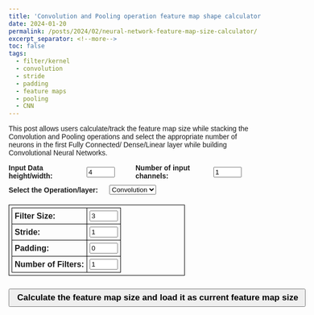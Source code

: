 ```yaml
---
title: 'Convolution and Pooling operation feature map shape calculator.'
date: 2024-01-20
permalink: /posts/2024/02/neural-network-feature-map-size-calculator/
excerpt_separator: <!--more-->
toc: false
tags:
  - filter/kernel
  - convolution
  - stride
  - padding
  - feature maps
  - pooling
  - CNN
---
```


This post allows users calculate/track the feature map size while stacking the Convolution and Pooling operations and select the appropriate number of neurons in the first Fully Connected/ Dense/Linear layer while building Convolutional Neural Networks.


<!--more-->


<html>
<head>
    <style>
        body {
            font-family: Arial, sans-serif;
            margin: 20px;
        }
        .row {
            display: flex;
            align-items: center;
            margin-bottom: 10px;
        }
        .label {
            width: 250px;
        }
        .input {
            width: 50px;
        }
        .large-button {
            font-size: 17px;
            padding: 6px 15px;
            white-space: nowrap;
            width: 590px;
            text-align: center;
        }
        .left-align {
            text-align: left;
        }
        .left-align-button {
            text-align: left;
        }
        table {
            border-collapse: collapse;
            margin-top: 10px;
            width: 250 px;
        }
        table, th, td {
            border: 1px solid black;
            padding: 5px;
        }
        .row.left-align-button {
            display: flex;
            justify-content: flex-start;
            gap: 280px;
        }
        .input button {
            margin-right: 15px; /* Adjust the space around the buttons */
        }
        table {
            width: 350px; /* Adjust the width as needed */
        }
        table td {
            padding: 5px;
        }
        .row {
            display: flex;
            align-items: center;
            margin-bottom: 10px;
        }
        .label {
            width: 200px;
        }
        .input {
            width: 100px; /* Adjust the width as needed */
            margin-right: 20px; /* Creating a gap between input fields */
        }
    </style>
    <script>
        window.onload = function() {
            selectOperation(); // To show the appropriate options based on the default selection
        }
    </script>
</head>
<body class="left-align">
    <div class="row">
        <div class="label">
            <strong>Input Data height/width:</strong>
        </div>
        <div class="input">
            <input type="number" id="inputSize" value="4" min="1" max="10">
        </div>
        <div class="label">
            <strong>Number of input channels:</strong>
        </div>
        <div class="input">
            <input type="number" id="numChannels" value="1" min="1" max="10">
        </div>
    </div>
    <div id="operationSelector" class="row">
        <div class="label">
            <strong>Select the Operation/layer:</strong>
        </div>
        <div class="input">
            <select id="operationType" onchange="selectOperation()">
                <option value="convolution" selected>Convolution</option>
                <option value="pooling">Pooling</option>
            </select>
        </div>
    </div>
    <div id="convolutionOptions">
        <div class="row">
            <table>
                <tr>
                    <td><strong>Filter Size:</strong></td>
                    <td><input type="number" id="filterSizeValue" value="3" min="1" max="10"></td>
                </tr>
                <tr>
                    <td><strong>Stride:</strong></td>
                    <td><input type="number" id="strideValue" value="1" min="1" max="10"></td>
                </tr>
                <tr>
                    <td><strong>Padding:</strong></td>
                    <td><input type="number" id="paddingValue" value="0" min="0" max="10"></td>
                </tr>
                <tr>
                    <td><strong>Number of Filters:</strong></td>
                    <td><input type="number" id="numFiltersValue" value="1" min="1" max="10"></td>
                </tr>
            </table>
        </div>
    </div>
    <div id="poolingOptions" style="display: none;">
        <div class="row">
            <table>
                <tr>
                    <td><strong>Pooling Filter Size:</strong></td>
                    <td><input type="number" id="poolingFilterSize" value="2" min="1" max="10"></td>
                </tr>
            </table>
        </div>
    </div>
    <div class="row left-align-button">
        <div class="input">
            <button class="large-button" onclick="calculateFeatureMap()"><strong>Calculate the feature map size and load it as current feature map size</strong></button>
        </div>
    </div>
    <div id="output"></div>
    <script src="\files\html\feature_map.js" defer></script>
</body>
</html>